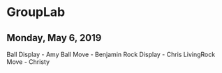 # GroupLab

## Monday, May 6, 2019

Ball Display - Amy
Ball Move - Benjamin
Rock Display - Chris
LivingRock Move - Christy
